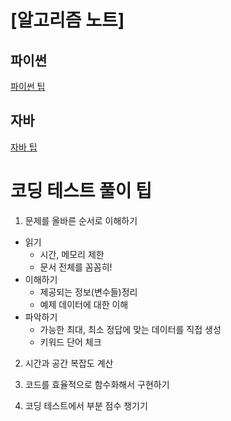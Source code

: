# [알고리즘 노트]

## 파이썬
[파이썬 팁](https://psychedelic-bayberry-d51.notion.site/Python-Algorithm-Note-6485e9214ff64048bd6c3b624f5c2976)
## 자바
[자바 팁](https://psychedelic-bayberry-d51.notion.site/Java-Algorithm-Note-95adfa9f01b747fb8e97c533316d8d2e)

# 코딩 테스트 풀이 팁

1. 문제를 올바른 순서로 이해하기

- 읽기 
	- 시간, 메모리 제한
	- 문서 전체를 꼼꼼히!
- 이해하기
	- 제공되는 정보(변수들)정리
	- 예제 데이터에 대한 이해
- 파악하기
	- 가능한 최대, 최소 정답에 맞는 데이터를 직접 생성
	- 키워드 단어 체크

2. 시간과 공간 복잡도 계산

3. 코드를 효율적으로 함수화해서 구현하기

4. 코딩 테스트에서 부분 점수 챙기기
